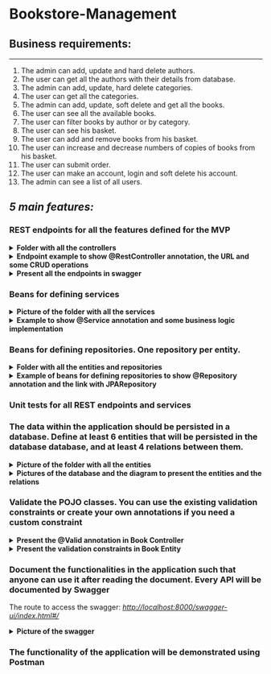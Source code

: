 # Bookstore-Management

## Business requirements:
---

1. The admin can add, update and hard delete authors.
2. The user can get all the authors with their details from database.
3. The admin can add, update, hard delete categories.
4. The user can get all the categories.
5. The admin can add, update, soft delete and get all the books.
6. The user can see all the available books.
7. The user can filter books by author or by category.
8. The user can see his basket.
9. The user can add and remove books from his basket.
10. The user can increase and decrease numbers of copies of books from his basket.
11. The user can submit order.
12. The user can make an account, login and soft delete his account.
13. The admin can see a list of all users.


## <i>5 main features:</i>

### REST endpoints for all the features defined for the MVP

<details><summary><b>Folder with all the controllers</b></summary>

<img src="pictures/controllers.png" alt="endpoints" style="display: block; margin-left: auto; margin-right: auto;">

</details>

<details><summary><b>Endpoint example to show @RestController annotation, the URL and some CRUD operations</b></summary>

![restcontroller_book](pictures/restcontroller_book.png)

</details>

<details><summary><b>Present all the endpoints in swagger</b></summary>

![swagger_endpoints](pictures/swagger_endpoints.png)

</details>

### Beans for defining services

<details><summary><b>Picture of the folder with all the services</b></summary>

<img src="pictures/services.png" alt="services" style="display: block; margin-left: auto; margin-right: auto;">

</details>

<details><summary><b>Example to show @Service annotation and some business logic implementation</b></summary>

![service_bean](pictures/service_bean.png)

</details>

### Beans for defining repositories. One repository per entity.

<details><summary><b>Folder with all the entities and repositories</b></summary>

<img src="pictures/entities.png" alt="entities" style="margin-top:20px; display: block; margin-left: auto; margin-right: auto;">
<img src="pictures/repositories.png" alt="repositories" style="margin-top:20px; display: block; margin-left: auto; margin-right: auto;">

</details>

<details><summary><b>Example of beans for defining repositories to show @Repository annotation and the link with JPARepository</b></summary>

![repository_book](pictures/repository_book.png)
![repository_bookbasket](pictures/repository_bookbasket.png)

</details>

### Unit tests for all REST endpoints and services

### The data within the application should be persisted in a database. Define at least 6 entities that will be persisted in the database database, and at least 4 relations between them.

<details><summary><b>Picture of the folder with all the entities</b></summary>

<img src="pictures/entities.png" alt="entities" style="margin-top:20px; display: block; margin-left: auto; margin-right: auto;">

</details>

<details><summary><b>Pictures of the database and the diagram to present the entities and the relations</b></summary>

<img src="pictures/database.png" alt="database" style="display: block; margin-left: auto; margin-right: auto;">

![diagram](pictures/MySQLWorkbenchDiagram.png)

</details>

### Validate the POJO classes. You can use the existing validation constraints or create your own annotations if you need a custom constraint

<details><summary><b>Present the @Valid annotation in Book Controller</b></summary>

![validation.png](pictures/validation.png)

</details>

<details><summary><b>Present the validation constraints in Book Entity</b></summary>

![constraints.png](pictures/constraints.png)

</details>

### Document the functionalities in the application such that anyone can use it after reading the document. Every API will be documented by Swagger

The route to access the swagger: [<i>http://localhost:8000/swagger-ui/index.html#/</i>](http://localhost:8000/swagger-ui/index.html#/)

<details><summary><b>Picture of the swagger</b></summary>

![swagger](pictures/swagger.png)

</details>

### The functionality of the application will be demonstrated using Postman







